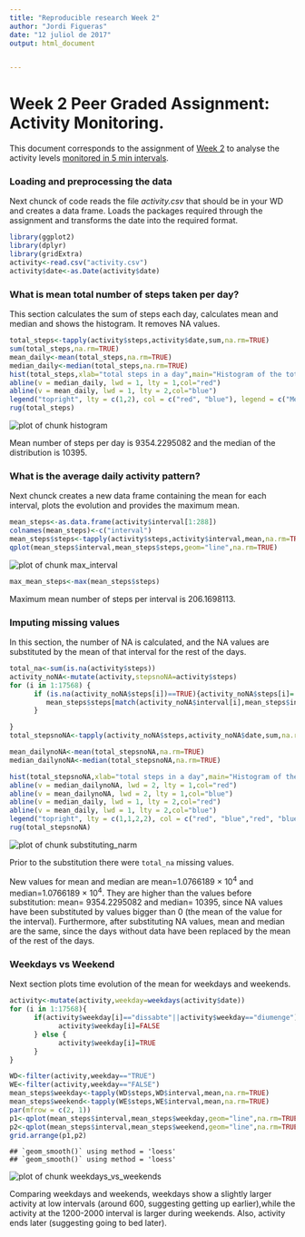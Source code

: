 ```yaml
---
title: "Reproducible research Week 2"
author: "Jordi Figueras"
date: "12 juliol de 2017"
output: html_document


---
```

# Week 2 Peer Graded Assignment: Activity Monitoring.

This document corresponds to the assignment of [Week 2](https://www.coursera.org/learn/reproducible-research/peer/gYyPt/course-project-1) to analyse the activity levels [monitored in 5 min intervals](https://d396qusza40orc.cloudfront.net/repdata%2Fdata%2Factivity.zip).

### Loading and preprocessing the data
Next chunck of code reads the file *activity.csv* that should be in your WD and
creates a data frame. Loads the packages required through the assignment and transforms 
the date into the required format.


```r
library(ggplot2)
library(dplyr)
library(gridExtra)
activity<-read.csv("activity.csv")
activity$date<-as.Date(activity$date)
```

### What is mean total number of steps taken per day?
This section calculates the sum of steps each day, calculates mean and median and shows the histogram. It removes NA values.


```r
total_steps<-tapply(activity$steps,activity$date,sum,na.rm=TRUE)
sum(total_steps,na.rm=TRUE)
mean_daily<-mean(total_steps,na.rm=TRUE)
median_daily<-median(total_steps,na.rm=TRUE)
hist(total_steps,xlab="total steps in a day",main="Histogram of the total number of steps",breaks=8)
abline(v = median_daily, lwd = 1, lty = 1,col="red")
abline(v = mean_daily, lwd = 1, lty = 2,col="blue")
legend("topright", lty = c(1,2), col = c("red", "blue"), legend = c("Median", "Mean"))
rug(total_steps)
```

![plot of chunk histogram](figure/histogram-1.png)

Mean number of steps per day is 9354.2295082 and the median of the distribution is 10395.

### What is the average daily activity pattern?
Next chunck creates a new data frame containing the mean for each interval, plots the evolution and provides the maximum mean. 

```r
mean_steps<-as.data.frame(activity$interval[1:288])
colnames(mean_steps)<-c("interval")
mean_steps$steps<-tapply(activity$steps,activity$interval,mean,na.rm=TRUE)
qplot(mean_steps$interval,mean_steps$steps,geom="line",na.rm=TRUE)
```

![plot of chunk max_interval](figure/max_interval-1.png)

```r
max_mean_steps<-max(mean_steps$steps)
```

Maximum mean number of steps per interval is 206.1698113.

### Imputing missing values
In this section, the number of NA is calculated, and the NA values are substituted by the mean of that interval for the rest of the days. 


```r
total_na<-sum(is.na(activity$steps))
activity_noNA<-mutate(activity,stepsnoNA=activity$steps)
for (i in 1:17568) {
      if (is.na(activity_noNA$steps[i])==TRUE){activity_noNA$steps[i]=
         mean_steps$steps[match(activity_noNA$interval[i],mean_steps$interval)]   
      }

}
total_stepsnoNA<-tapply(activity_noNA$steps,activity_noNA$date,sum,na.rm=TRUE)

mean_dailynoNA<-mean(total_stepsnoNA,na.rm=TRUE)
median_dailynoNA<-median(total_stepsnoNA,na.rm=TRUE)

hist(total_stepsnoNA,xlab="total steps in a day",main="Histogram of the total number of steps",breaks=8)
abline(v = median_dailynoNA, lwd = 2, lty = 1,col="red")
abline(v = mean_dailynoNA, lwd = 2, lty = 1,col="blue")
abline(v = median_daily, lwd = 1, lty = 2,col="red")
abline(v = mean_daily, lwd = 1, lty = 2,col="blue")
legend("topright", lty = c(1,1,2,2), col = c("red", "blue","red", "blue"), legend = c("Median-substituted", "Mean-substituted","Median","Mean"))
rug(total_stepsnoNA)
```

![plot of chunk substituting_narm](figure/substituting_narm-1.png)

Prior to the substitution there were `total_na` missing values. 

New values for mean and median are mean=1.0766189 &times; 10<sup>4</sup> and
median=1.0766189 &times; 10<sup>4</sup>. They are higher than the values before substitution:
mean= 9354.2295082 and median= 10395, since NA values have been substituted by 
values bigger than 0 (the mean of the value for the interval). Furthermore, after substituting NA values, mean and median are the same, since the days without data have been replaced by the mean of the rest of the days.

### Weekdays vs Weekend
Next section plots time evolution of the mean for weekdays and weekends.

```r
activity<-mutate(activity,weekday=weekdays(activity$date))
for (i in 1:17568){
      if(activity$weekday[i]=="dissabte"||activity$weekday=="diumenge"){
            activity$weekday[i]=FALSE
      } else {
            activity$weekday[i]=TRUE
      }
}

WD<-filter(activity,weekday=="TRUE")
WE<-filter(activity,weekday=="FALSE")
mean_steps$weekday<-tapply(WD$steps,WD$interval,mean,na.rm=TRUE)
mean_steps$weekend<-tapply(WE$steps,WE$interval,mean,na.rm=TRUE)
par(mfrow = c(2, 1))
p1<-qplot(mean_steps$interval,mean_steps$weekday,geom="line",na.rm=TRUE,xlab="interval",ylab="mean steps during weekdays")+geom_smooth(span=0.08)#+geom_point(aes(WE$interval,WE$steps)) 
p2<-qplot(mean_steps$interval,mean_steps$weekend,geom="line",na.rm=TRUE,xlab="interval",ylab="mean steps during weekends")+geom_smooth(span=0.08)
grid.arrange(p1,p2)
```

```
## `geom_smooth()` using method = 'loess'
## `geom_smooth()` using method = 'loess'
```

![plot of chunk weekdays_vs_weekends](figure/weekdays_vs_weekends-1.png)

Comparing weekdays and weekends, weekdays show a slightly larger activity at low intervals (around 600, suggesting getting up earlier),while the activity at the 1200-2000 interval is larger during weekends. Also, activity ends later (suggesting going to bed later).


